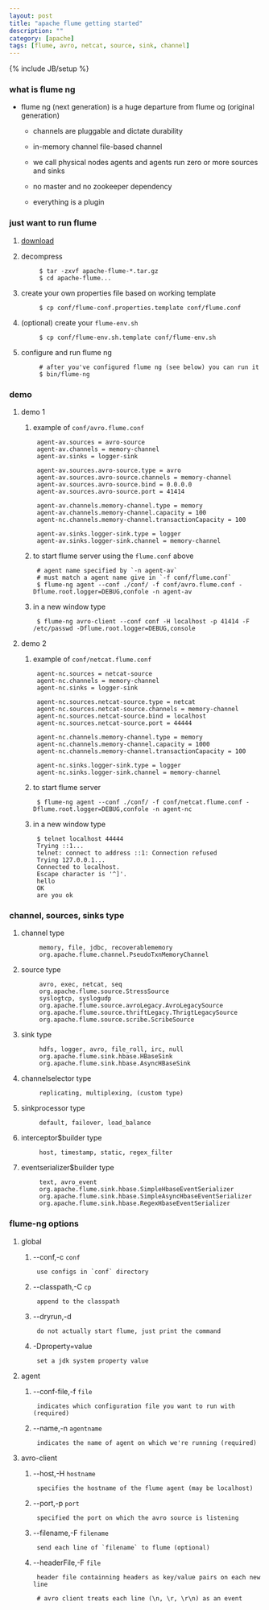 ```yaml
---
layout: post
title: "apache flume getting started"
description: ""
category: [apache]
tags: [flume, avro, netcat, source, sink, channel]
---
```

{% include JB/setup %}


### what is flume ng

* flume ng (next generation) is a huge departure from flume og (original generation)

    * channels are pluggable and dictate durability

    * in-memory channel file-based channel

    * we call physical nodes agents and agents run zero or more sources and sinks

    * no master and no zookeeper dependency

    * everything is a plugin

### just want to run flume

1. [download](http://flume.apache.org/download.html)

1. decompress

            $ tar -zxvf apache-flume-*.tar.gz
            $ cd apache-flume...

1. create your own properties file based on working template

            $ cp conf/flume-conf.properties.template conf/flume.conf

1. (optional) create your `flume-env.sh`

            $ cp conf/flume-env.sh.template conf/flume-env.sh

1. configure and run flume ng

            # after you've configured flume ng (see below) you can run it
            $ bin/flume-ng

### demo

1. demo 1

    1. example of `conf/avro.flume.conf`

            agent-av.sources = avro-source
            agent-av.channels = memory-channel
            agent-av.sinks = logger-sink

            agent-av.sources.avro-source.type = avro
            agent-av.sources.avro-source.channels = memory-channel
            agent-av.sources.avro-source.bind = 0.0.0.0
            agent-av.sources.avro-source.port = 41414

            agent-av.channels.memory-channel.type = memory
            agent-av.channels.memory-channel.capacity = 100
            agent-nc.channels.memory-channel.transactionCapacity = 100

            agent-av.sinks.logger-sink.type = logger
            agent-av.sinks.logger-sink.channel = memory-channel

    1. to start flume server using the `flume.conf` above

            # agent name specified by `-n agent-av`
            # must match a agent name give in `-f conf/flume.conf`
            $ flume-ng agent --conf ./conf/ -f conf/avro.flume.conf -Dflume.root.logger=DEBUG,confole -n agent-av

    1. in a new window type

            $ flume-ng avro-client --conf conf -H localhost -p 41414 -F /etc/passwd -Dflume.root.logger=DEBUG,console

1. demo 2

    1. example of `conf/netcat.flume.conf`

            agent-nc.sources = netcat-source
            agent-nc.channels = memory-channel
            agent-nc.sinks = logger-sink

            agent-nc.sources.netcat-source.type = netcat
            agent-nc.sources.netcat-source.channels = memory-channel
            agent-nc.sources.netcat-source.bind = localhost
            agent-nc.sources.netcat-source.port = 44444

            agent-nc.channels.memory-channel.type = memory
            agent-nc.channels.memory-channel.capacity = 1000
            agent-nc.channels.memory-channel.transactionCapacity = 100

            agent-nc.sinks.logger-sink.type = logger
            agent-nc.sinks.logger-sink.channel = memory-channel

    1. to start flume server

            $ flume-ng agent --conf ./conf/ -f conf/netcat.flume.conf -Dflume.root.logger=DEBUG,confole -n agent-nc

    1. in a new window type

            $ telnet localhost 44444
            Trying ::1...
            telnet: connect to address ::1: Connection refused
            Trying 127.0.0.1...
            Connected to localhost.
            Escape character is '^]'.
            hello
            OK
            are you ok

### channel, sources, sinks type

1. channel type

            memory, file, jdbc, recoverablememory
            org.apache.flume.channel.PseudoTxnMemoryChannel

1. source type

            avro, exec, netcat, seq
            org.apache.flume.source.StressSource
            syslogtcp, syslogudp
            org.apache.flume.source.avroLegacy.AvroLegacySource
            org.apache.flume.source.thriftLegacy.ThrigtLegacySource
            org.apache.flume.source.scribe.ScribeSource

1. sink type

            hdfs, logger, avro, file_roll, irc, null
            org.apache.flume.sink.hbase.HBaseSink
            org.apache.flume.sink.hbase.AsyncHBaseSink

1. channelselector type

            replicating, multiplexing, (custom type)

1. sinkprocessor type

            default, failover, load_balance

1. interceptor$builder type

            host, timestamp, static, regex_filter

1. eventserializer$builder type

            text, avro_event
            org.apache.flume.sink.hbase.SimpleHbaseEventSerializer
            org.apache.flume.sink.hbase.SimpleAsyncHbaseEventSerializer
            org.apache.flume.sink.hbase.RegexHbaseEventSerializer

### flume-ng options

1. global

    1. --conf,-c `conf`

            use configs in `conf` directory

    1. --classpath,-C `cp`

            append to the classpath

    1. --dryrun,-d

            do not actually start flume, just print the command

    1. -Dproperty=value

            set a jdk system property value

1. agent

    1. --conf-file,-f `file`

            indicates which configuration file you want to run with (required)

    1. --name,-n `agentname`

            indicates the name of agent on which we're running (required)

1. avro-client

    1. --host,-H `hostname`

            specifies the hostname of the flume agent (may be localhost)

    1. --port,-p `port`

            specified the port on which the avro source is listening

    1. --filename,-F `filename`

            send each line of `filename` to flume (optional)

    1. --headerFile,-F `file`

            header file containning headers as key/value pairs on each new line

            # avro client treats each line (\n, \r, \r\n) as an event